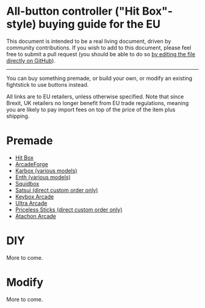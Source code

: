 # All-button controller ("Hit Box"-style) buying guide for the EU
This document is intended to be a real living document, driven by community contributions. If you wish to add to this document, please feel free to submit a pull request (you should be able to do so [by editing the file directly on GitHub](https://github.com/henrebotha/abc-buying-guide-eu/edit/main/README.md)).

---

You can buy something premade, or build your own, or modify an existing fightstick to use buttons instead.

All links are to EU retailers, unless otherwise specified. Note that since Brexit, UK retailers no longer benefit from EU trade regulations, meaning you are likely to pay import fees on top of the price of the item plus shipping.

# Premade
- [Hit Box](https://www.smallcab.net/ps4pc-original-p-2810.html)
- [ArcadeForge](https://arcadeforge.net/Arcade-Sticks/Custom-Hitbox-Arcade-Fight-Stick-for-Playstation-4-PS4-PS3-PC-or-xbox360::230.html?language=en)
- [Karbox (various models)](https://karboxarcade.com/)
- [Enth (various models)](https://www.enthcreations.com/collections/all)
- [Squidbox](http://squidboxarcades.com/)
- [Satsui (direct custom order only)](https://twitter.com/satsuisticks)
- [Keybox Arcade](https://www.etsy.com/shop/KeyboxArcade)
- [Ultra Arcade](https://ultraarcade.eu/)
- [Priceless Sticks (direct custom order only)](https://linktr.ee/pricelesssticks)
- [Atachon Arcade](https://atachon.com/)

# DIY
More to come.

# Modify
More to come.
